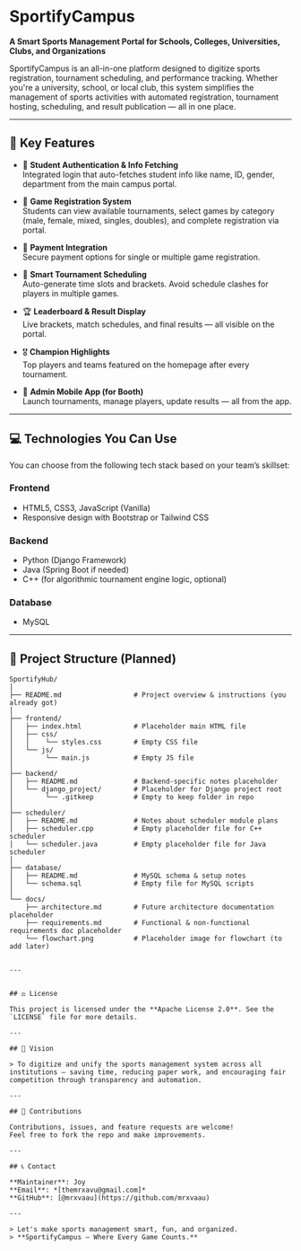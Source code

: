 # SportifyCampus

**A Smart Sports Management Portal for Schools, Colleges, Universities, Clubs, and Organizations**

SportifyCampus is an all-in-one platform designed to digitize sports registration, tournament scheduling, and performance tracking. Whether you're a university, school, or local club, this system simplifies the management of sports activities with automated registration, tournament hosting, scheduling, and result publication — all in one place.

---

## 🚀 Key Features

- 🔐 **Student Authentication & Info Fetching**  
  Integrated login that auto-fetches student info like name, ID, gender, department from the main campus portal.

- 📝 **Game Registration System**  
  Students can view available tournaments, select games by category (male, female, mixed, singles, doubles), and complete registration via portal.

- 💸 **Payment Integration**  
  Secure payment options for single or multiple game registration.

- 📆 **Smart Tournament Scheduling**  
  Auto-generate time slots and brackets. Avoid schedule clashes for players in multiple games.

- 🏆 **Leaderboard & Result Display**  
  Live brackets, match schedules, and final results — all visible on the portal.

- 🎖 **Champion Highlights**  
  Top players and teams featured on the homepage after every tournament.

- 📱 **Admin Mobile App (for Booth)**  
  Launch tournaments, manage players, update results — all from the app.

---

## 💻 Technologies You Can Use

You can choose from the following tech stack based on your team’s skillset:

### Frontend
- HTML5, CSS3, JavaScript (Vanilla)
- Responsive design with Bootstrap or Tailwind CSS

### Backend
- Python (Django Framework)
- Java (Spring Boot if needed)
- C++ (for algorithmic tournament engine logic, optional)

### Database
- MySQL

---

## 📁 Project Structure (Planned)
```
SportifyHub/
│
├── README.md                  # Project overview & instructions (you already got)
│
├── frontend/
│   ├── index.html             # Placeholder main HTML file
│   ├── css/
│   │    └── styles.css        # Empty CSS file
│   └── js/
│        └── main.js           # Empty JS file
│
├── backend/
│   ├── README.md              # Backend-specific notes placeholder
│   └── django_project/        # Placeholder for Django project root
│        └── .gitkeep          # Empty to keep folder in repo
│
├── scheduler/
│   ├── README.md              # Notes about scheduler module plans
│   ├── scheduler.cpp          # Empty placeholder file for C++ scheduler
│   └── scheduler.java         # Empty placeholder file for Java scheduler
│
├── database/
│   ├── README.md              # MySQL schema & setup notes
│   └── schema.sql             # Empty file for MySQL scripts
│
└── docs/
    ├── architecture.md        # Future architecture documentation placeholder
    ├── requirements.md        # Functional & non-functional requirements doc placeholder
    └── flowchart.png          # Placeholder image for flowchart (to add later)


---


## ⚖ License

This project is licensed under the **Apache License 2.0**. See the `LICENSE` file for more details.

---

## 🧠 Vision

> To digitize and unify the sports management system across all institutions — saving time, reducing paper work, and encouraging fair competition through transparency and automation.

---

## 🙌 Contributions

Contributions, issues, and feature requests are welcome!  
Feel free to fork the repo and make improvements.

---

## 📞 Contact

**Maintainer**: Joy  
**Email**: *[themrxavu@gmail.com]*  
**GitHub**: [@mrxvaau](https://github.com/mrxvaau)

---

> Let's make sports management smart, fun, and organized.  
> **SportifyCampus – Where Every Game Counts.**
